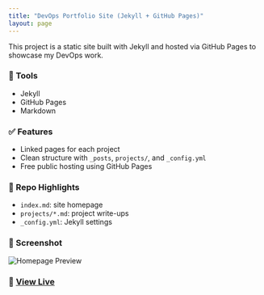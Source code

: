 ```yaml
---
title: "DevOps Portfolio Site (Jekyll + GitHub Pages)"
layout: page
---
```


This project is a static site built with Jekyll and hosted via GitHub Pages to showcase my DevOps work.

### 🔧 Tools
- Jekyll
- GitHub Pages
- Markdown

### ✅ Features
- Linked pages for each project
- Clean structure with `_posts`, `projects/`, and `_config.yml`
- Free public hosting using GitHub Pages

### 📂 Repo Highlights
- `index.md`: site homepage
- `projects/*.md`: project write-ups
- `_config.yml`: Jekyll settings

### 📸 Screenshot
![Homepage Preview](../assets/portfolio-home.png)

### 🔗 [View Live](https://tedens.github.io/devops-portfolio/)
